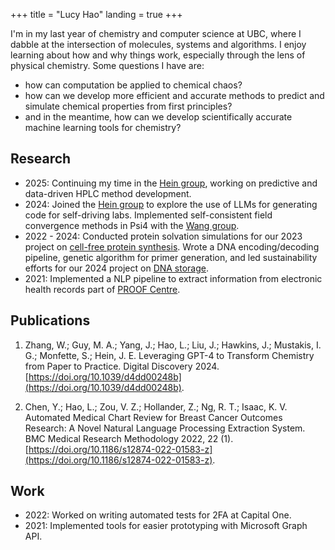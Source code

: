 +++
title = "Lucy Hao"
landing = true
+++

I'm in my last year of chemistry and computer science at UBC, where I dabble at the intersection of molecules, systems and algorithms. I enjoy learning about how and why things work, especially through the lens of physical chemistry. Some questions I have are: 

- how can computation be applied to chemical chaos?
- how can we develop more efficient and accurate methods to predict and simulate chemical properties from first principles?
- and in the meantime, how can we develop scientifically accurate machine learning tools for chemistry?

## Research
- 2025: Continuing my time in the [Hein group](https://groups2.chem.ubc.ca/jheints1/), working on predictive and data-driven HPLC method development.
- 2024: Joined the [Hein group](https://groups2.chem.ubc.ca/jheints1/) to explore the use of LLMs for generating code for self-driving labs. Implemented self-consistent field convergence methods in Psi4 with the [Wang group](https://www.chem.ubc.ca/yan-alexander-wang).
- 2022 - 2024: Conducted protein solvation simulations for our 2023 project on [cell-free protein synthesis](https://2023.igem.wiki/ubc-vancouver/). Wrote a DNA encoding/decoding pipeline, genetic algorithm for primer generation, and led sustainability efforts for our 2024 project on [DNA storage](https://2024.igem.wiki/ubc-vancouver/).
- 2021: Implemented a NLP pipeline to extract information from electronic health records part of [PROOF Centre](https://www.proofcentre.ca/).

## Publications
1. Zhang, W.; Guy, M. A.; Yang, J.; Hao, L.; Liu, J.; Hawkins, J.; Mustakis, I. G.; Monfette,
S.; Hein, J. E. Leveraging GPT-4 to Transform Chemistry from Paper to Practice. Digital
Discovery 2024. [https://doi.org/10.1039/d4dd00248b](https://doi.org/10.1039/d4dd00248b).

2. Chen, Y.; Hao, L.; Zou, V. Z.; Hollander, Z.; Ng, R. T.; Isaac, K. V. Automated
Medical Chart Review for Breast Cancer Outcomes Research: A Novel Natural Language Processing Extraction System. BMC Medical Research Methodology 2022, 22 (1).
[https://doi.org/10.1186/s12874-022-01583-z](https://doi.org/10.1186/s12874-022-01583-z).

## Work
- 2022: Worked on writing automated tests for 2FA at Capital One.
- 2021: Implemented tools for easier prototyping with Microsoft Graph API.

